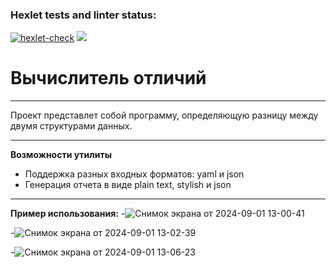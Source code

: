 ### Hexlet tests and linter status:
[![hexlet-check](https://github.com/leshayurovskikh/java-project-71/actions/workflows/hexlet-check.yml/badge.svg)](https://github.com/leshayurovskikh/java-project-71/actions/workflows/hexlet-check.yml)
<a href="https://codeclimate.com/github/leshayurovskikh/java-project-71/maintainability"><img src="https://api.codeclimate.com/v1/badges/a625931a22fc929f2c0b/maintainability" /></a>
# **Вычислитель отличий**

---

Проект представлет собой программу, определяющую разницу между двумя структурами данных.

--------
**Возможности утилиты**

- Поддержка разных входных форматов: yaml и json
- Генерация отчета в виде plain text, stylish и json

----

**Пример использования:**
-![Снимок экрана от 2024-09-01 13-00-41](https://github.com/user-attachments/assets/94fa1fe2-e2cf-4319-b032-125bd31502c8)


-![Снимок экрана от 2024-09-01 13-02-39](https://github.com/user-attachments/assets/3b37a2ea-710a-4eb8-8b99-b6927db2ebec)


-![Снимок экрана от 2024-09-01 13-06-23](https://github.com/user-attachments/assets/064bbd74-da89-41f3-b02c-3630b2507eb3)
